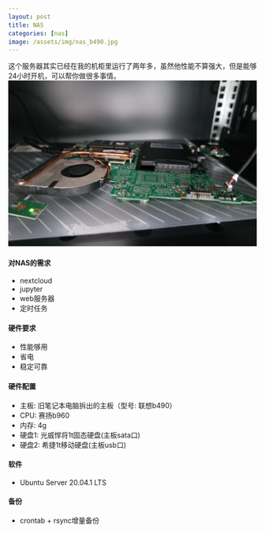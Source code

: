 ```yaml
---
layout: post
title: NAS
categories: [nas]
image: /assets/img/nas_b490.jpg
---
```

这个服务器其实已经在我的机柜里运行了两年多，虽然他性能不算强大，但是能够24小时开机，可以帮你做很多事情。
![nas b490](/assets/img/nas_b490.jpg)

#### 对NAS的需求

* nextcloud
* jupyter
* web服务器
* 定时任务

#### 硬件要求

* 性能够用
* 省电
* 稳定可靠

#### 硬件配置

* 主板: 旧笔记本电脑拆出的主板（型号: 联想b490）
* CPU: 赛扬b960
* 内存: 4g
* 硬盘1: 光威悍将1t固态硬盘(主板sata口)
* 硬盘2: 希捷1t移动硬盘(主板usb口)

#### 软件

* Ubuntu Server 20.04.1 LTS

#### 备份

* crontab + rsync增量备份
